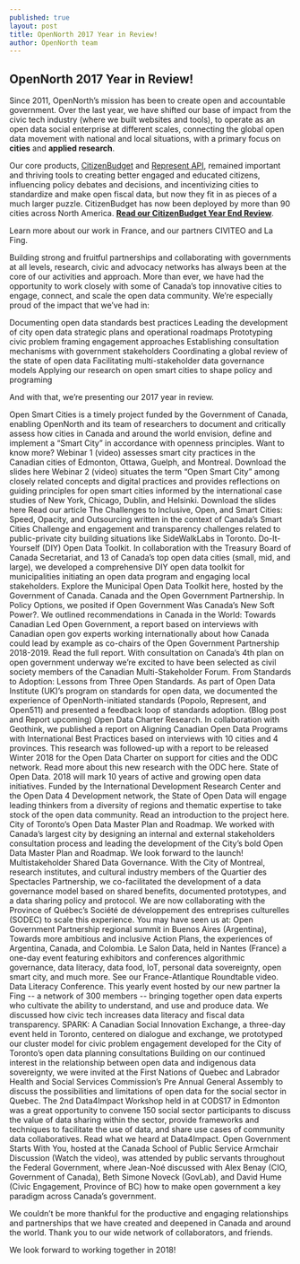 ```yaml
---
published: true
layout: post
title: OpenNorth 2017 Year in Review!
author: OpenNorth team
---
```


## OpenNorth 2017 Year in Review!

Since 2011, OpenNorth’s mission has been to create open and accountable government. Over the last year, we have shifted our base of impact from the civic tech industry (where we built websites and tools), to operate as an open data social enterprise at different scales, connecting the global open data movement with national and local situations, with a primary focus on **cities** and **applied research**. 

Our core products, [CitizenBudget](http://www.citizenbudget.com/) and [Represent API](https://represent.opennorth.ca/), remained important and thriving tools to creating better engaged and educated citizens, influencing policy debates and decisions, and incentivizing cities to standardize and make open fiscal data, but now they fit in as pieces of a much larger puzzle. CitizenBudget has now been deployed by more than 90 cities across North America. **[Read our CitizenBudget Year End Review](http://www.opennorth.ca/2017/12/19/leading-the-way-budget-engagement-2017.html)**. 

Learn more about our work in France, and our partners CIVITEO and La Fing.

Building strong and fruitful partnerships and collaborating with governments at all levels, research, civic and advocacy networks has always been at the core of our activities and approach. More than ever, we have had the opportunity to work closely with some of Canada’s top innovative cities to engage, connect, and scale the open data community. We’re especially proud of the impact that we’ve had in: 

Documenting open data standards best practices
Leading the development of city open data strategic plans and operational roadmaps
Prototyping civic problem framing engagement approaches
Establishing consultation mechanisms with government stakeholders
Coordinating a global review of the state of open data 
Facilitating multi-stakeholder data governance models 
Applying our research on open smart cities to shape policy and programing 

And with that, we’re presenting our 2017 year in review. 

Open Smart Cities is a timely project funded by the Government of Canada, enabling OpenNorth and its team of researchers to document and critically assess how cities in Canada and around the world envision, define and implement a “Smart City” in accordance with openness principles. Want to know more?
Webinar 1 (video) assesses smart city practices in the Canadian cities of Edmonton, Ottawa, Guelph, and Montreal. Download the slides here 
Webinar 2 (video) situates the term “Open Smart City” among closely related concepts and digital practices and provides reflections on guiding principles for open smart cities informed by the international case studies of New York, Chicago, Dublin, and Helsinki. Download the slides here
Read our article The Challenges to Inclusive, Open, and Smart Cities: Speed, Opacity, and Outsourcing written in the context of Canada’s Smart Cities Challenge and engagement and transparency challenges related to public-private city building situations like SideWalkLabs in Toronto. 
Do-It-Yourself (DIY) Open Data Toolkit. In collaboration with the Treasury Board of Canada Secretariat, and 13 of Canada’s top open data cities (small, mid, and large), we developed a comprehensive DIY open data toolkit for municipalities initiating an open data program and engaging local stakeholders. Explore the Municipal Open Data Toolkit here, hosted by the Government of Canada.
Canada and the Open Government Partnership. In Policy Options, we posited if Open Government Was Canada’s New Soft Power?. We outlined recommendations in Canada in the World: Towards Canadian Led Open Government, a report based on interviews with Canadian open gov experts working internationally about how Canada could lead by example as co-chairs of the Open Government Partnership 2018-2019. Read the full report. With consultation on Canada’s 4th plan on open government underway we’re excited to have been selected as civil society members of the Canadian Multi-Stakeholder Forum. 
From Standards to Adoption: Lessons from Three Open Standards. As part of Open Data Institute (UK)’s program on standards for open data, we documented the experience of OpenNorth-initiated standards (Popolo, Represent, and Open511) and presented a feedback loop of standards adoption. (Blog post and Report upcoming) 
Open Data Charter Research. In collaboration with Geothink, we published a report on Aligning Canadian Open Data Programs with International Best Practices based on interviews with 10 cities and 4 provinces. This research was followed-up with a report to be released Winter 2018 for the Open Data Charter on support for cities and the ODC network. Read more about this new research with the ODC here.
State of Open Data. 2018 will mark 10 years of active and growing open data initiatives. Funded by the International Development Research Center and the Open Data 4 Development network, the State of Open Data will engage leading thinkers from a diversity of regions and thematic expertise to take stock of the open data community. Read an introduction to the project here. 
City of Toronto’s Open Data Master Plan and Roadmap. We worked with Canada’s largest city by designing an internal and external stakeholders consultation process and leading the development of the City’s bold Open Data Master Plan and Roadmap. We look forward to the launch! 
Multistakeholder Shared Data Governance. With the City of Montreal, research institutes, and cultural industry members of the Quartier des Spectacles Partnership, we co-facilitated the development of a data governance model based on shared benefits, documented prototypes, and a data sharing policy and protocol. We are now collaborating with the Province of Québec’s Société de développement des entreprises culturelles (SODEC) to scale this experience. 
You may have seen us at:
Open Government Partnership regional summit in Buenos Aires (Argentina), Towards more ambitious and inclusive Action Plans, the experiences of Argentina, Canada, and Colombia. 
Le Salon Data, held in Nantes (France) a one-day event featuring exhibitors and conferences algorithmic governance, data literacy, data food, IoT, personal data sovereignty, open smart city, and much more. See our France-Atlantique Roundtable video. 
Data Literacy Conference. This yearly event hosted by our new partner la Fing -- a network of 300 members -- bringing together open data experts who cultivate the ability to understand, and use and produce data. We discussed how civic tech increases data literacy and fiscal data transparency. 
SPARK: A Canadian Social Innovation Exchange, a three-day event held in Toronto, centered on dialogue and exchange, we prototyped our cluster model for civic problem engagement developed for the City of Toronto’s open data planning consultations
Building on our continued interest in the relationship between open data and indigenous data sovereignty, we were invited at the First Nations of Quebec and Labrador Health and Social Services Commission’s Pre Annual General Assembly to discuss the possibilities and limitations of open data for the social sector in Quebec. 
The 2nd Data4Impact Workshop held in at CODS17 in Edmonton was a great opportunity to convene 150 social sector participants to discuss the value of data sharing within the sector, provide frameworks and techniques to facilitate the use of data, and share use cases of community data collaboratives. Read what we heard at Data4Impact. 
Open Government Starts With You, hosted at the Canada School of Public Service Armchair Discussion (Watch the video), was attended by public servants throughout the Federal Government, where Jean-Noé discussed with Alex Benay (CIO, Government of Canada), Beth Simone Noveck (GovLab), and David Hume (Civic Engagement, Province of BC) how to make open government a key paradigm across Canada’s government.

We couldn’t be more thankful for the productive and engaging relationships and partnerships that we have created and deepened in Canada and around the world. Thank you to our wide network of collaborators, and friends. 

We look forward to working together in 2018!
